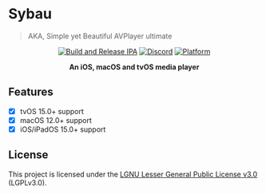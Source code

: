 # Sybau

> AKA, Simple yet Beautiful AVPlayer ultimate

<div align="center">

[![Build and Release IPA](https://github.com/cranci1/Sybau/actions/workflows/build.yml/badge.svg)](https://github.com/cranci1/Sybau/actions/workflows/build.yml) [![Discord](https://img.shields.io/discord/1293430817841741899.svg?logo=discord&color=blue)](https://discord.gg/XR3SrmUbpd) [![Platform](https://img.shields.io/badge/Platform-iOS%20%7C%20iPadOS%2015.0%2B%20%26%20macOS%2012.0%2B-red?logo=apple&logoColor=white)](https://img.shields.io/badge/Platform-iOS%20%7C%20iPadOS%2015.0%2B%20%26%20macOS%2012.0%2B-red?logo=apple&logoColor=white)

**An iOS, macOS and tvOS media player**

</div>

## Features

- [x] tvOS 15.0+ support
- [x] macOS 12.0+ support
- [x] iOS/iPadOS 15.0+ support

## License

This project is licensed under the [LGNU Lesser General Public License v3.0](LICENSE) (LGPLv3.0).
